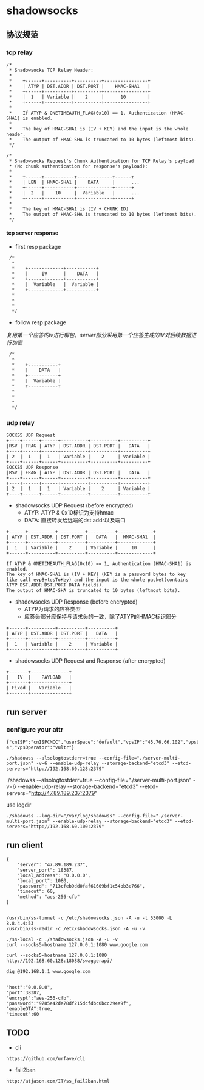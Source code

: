 # shadowsocks

## 协议规范


### tcp relay


```
/*
 * Shadowsocks TCP Relay Header:
 *
 *    +------+----------+----------+----------------+
 *    | ATYP | DST.ADDR | DST.PORT |    HMAC-SHA1   |
 *    +------+----------+----------+----------------+
 *    |  1   | Variable |    2     |      10        |
 *    +------+----------+----------+----------------+
 *
 *    If ATYP & ONETIMEAUTH_FLAG(0x10) == 1, Authentication (HMAC-SHA1) is enabled.
 *
 *    The key of HMAC-SHA1 is (IV + KEY) and the input is the whole header.
 *    The output of HMAC-SHA is truncated to 10 bytes (leftmost bits).
 */

/*
 * Shadowsocks Request's Chunk Authentication for TCP Relay's payload
 * (No chunk authentication for response's payload):
 *
 *    +------+-----------+-------------+------+
 *    | LEN  | HMAC-SHA1 |    DATA     |      ...
 *    +------+-----------+-------------+------+
 *    |  2   |    10     |  Variable   |      ...
 *    +------+-----------+-------------+------+
 *
 *    The key of HMAC-SHA1 is (IV + CHUNK ID)
 *    The output of HMAC-SHA is truncated to 10 bytes (leftmost bits).
 */
```

#### tcp server response

- first resp package

```
 /*
  *
  *    +-------------+-----------+
  *    |     IV      |    DATA   |
  *    +------+------+-----------+
  *    |  Variable   |  Variable |
  *    +-------------+-----------+
  *
  *    
  *   
  */

```


- follow resp package

*复用第一个应答的iv进行解包，server部分采用第一个应答生成的IV对后续数据进行加密*

```
 /*
  *
  *    +-----------+
  *    |    DATA   |
  *    +-----------+
  *    |  Variable |
  *    +-----------+
  *
  *    
  *   
  */

```


### udp relay

```
SOCKS5 UDP Request
+----+------+------+----------+----------+----------+
|RSV | FRAG | ATYP | DST.ADDR | DST.PORT |   DATA   |
+----+------+------+----------+----------+----------+
| 2  |  1   |  1   | Variable |    2     | Variable |
+----+------+------+----------+----------+----------+
SOCKS5 UDP Response
|RSV | FRAG | ATYP | DST.ADDR | DST.PORT |   DATA   |
+----+------+------+----------+----------+----------+
+----+------+------+----------+----------+----------+
| 2  |  1   |  1   | Variable |    2     | Variable |
+----+------+------+----------+----------+----------+
```


- shadowsocks UDP Request (before encrypted)
  - ATYP: ATYP & 0x10标识为支持hmac
  - DATA: 直接转发给远端的dst addr以及端口

```
+------+----------+----------+----------+-------------+
| ATYP | DST.ADDR | DST.PORT |   DATA   |  HMAC-SHA1  |
+------+----------+----------+----------+-------------+
|  1   | Variable |    2     | Variable |     10      |
+------+----------+----------+----------+-------------+

If ATYP & ONETIMEAUTH_FLAG(0x10) == 1, Authentication (HMAC-SHA1) is enabled.
The key of HMAC-SHA1 is (IV + KEY) (KEY is a password bytes to key like call evpBytesToKey) and the input is the whole packet(contains ATYP DST.ADDR DST.PORT DATA fields).
The output of HMAC-SHA is truncated to 10 bytes (leftmost bits).
```

- shadowsocks UDP Response (before encrypted)
  - ATYP为请求的应答类型
  - 应答头部分应保持与请求头的一致，除了ATYP的HMAC标识部分

```
+------+----------+----------+----------+
| ATYP | DST.ADDR | DST.PORT |   DATA   |
+------+----------+----------+----------+
|  1   | Variable |    2     | Variable |
+------+----------+----------+----------+
```

- shadowsocks UDP Request and Response (after encrypted)

```
+-------+--------------+
|   IV  |    PAYLOAD   |
+-------+--------------+
| Fixed |   Variable   |
+-------+--------------+
```

## run server

### configure your attr

```
{"cnISP":"cnISPCMCC","userSpace":"default","vpsIP":"45.76.66.102","vpsLocation":"LosAngeles","vpsName":"node-4","vpsOperator":"vultr"}
```

```
./shadowss --alsologtostderr=true --config-file="./server-multi-port.json" -v=6 --enable-udp-relay --storage-backend="etcd3" --etcd-servers="http://192.168.60.128:2379"
```

./shadowss --alsologtostderr=true --config-file="./server-multi-port.json" -v=6 --enable-udp-relay --storage-backend="etcd3" --etcd-servers="http://47.89.189.237:2379"

use logdir

```
./shadowss --log-dir="/var/log/shadowss" --config-file="./server-multi-port.json" --enable-udp-relay --storage-backend="etcd3" --etcd-servers="http://192.168.60.100:2379"
```

## run client


```
{
    "server": "47.89.189.237",
    "server_port": 18387,
    "local_address": "0.0.0.0",
    "local_port": 1080,
    "password": "713cfeb9dd0faf61609bf1c54bb3e766",
    "timeout": 60,
    "method": "aes-256-cfb"
}


/usr/bin/ss-tunnel -c /etc/shadowsocks.json -A -u -l 53000 -L 8.8.4.4:53
/usr/bin/ss-redir -c /etc/shadowsocks.json -A -u -v

./ss-local -c ./shadowsocks.json -A -u -v
curl --socks5-hostname 127.0.0.1:1080 www.google.com

curl --socks5-hostname 127.0.0.1:1080 http://192.168.60.128:18088/swaggerapi/

dig @192.168.1.1 www.google.com


"host":"0.0.0.0",
"port":38387,
"encrypt":"aes-256-cfb",
"password":"9785e42da78df215dcfdbc0bcc294a9f",
"enableOTA":true,
"timeout":60

```



## TODO

- cli

```
https://github.com/urfave/cli
```


- fail2ban

```
http://atjason.com/IT/ss_fail2ban.html
```
